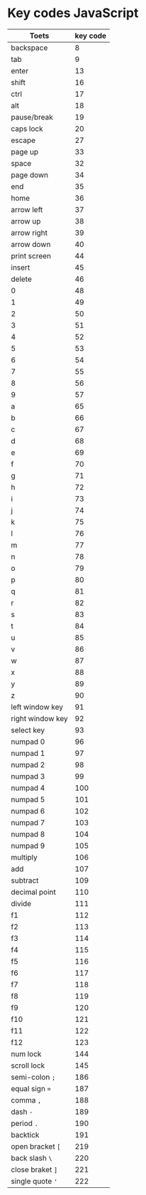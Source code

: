 # Key codes JavaScript

| Toets            | key code |
|------------------|----------|
| backspace        | 8        |
| tab              | 9        |
| enter            | 13       |
| shift            | 16       |
| ctrl             | 17       |
| alt              | 18       |
| pause/break      | 19       |
| caps lock        | 20       |
| escape           | 27       |
| page up          | 33       |
| space            | 32       |
| page down        | 34       |
| end              | 35       |
| home             | 36       |
| arrow left       | 37       |
| arrow up         | 38       |
| arrow right      | 39       |
| arrow down       | 40       |
| print screen     | 44       |
| insert           | 45       |
| delete           | 46       |
| 0                | 48       |
| 1                | 49       |
| 2                | 50       |
| 3                | 51       |
| 4                | 52       |
| 5                | 53       |
| 6                | 54       |
| 7                | 55       |
| 8                | 56       |
| 9                | 57       |
| a                | 65       |
| b                | 66       |
| c                | 67       |
| d                | 68       |
| e                | 69       |
| f                | 70       |
| g                | 71       |
| h                | 72       |
| i                | 73       |
| j                | 74       |
| k                | 75       |
| l                | 76       |
| m                | 77       |
| n                | 78       |
| o                | 79       |
| p                | 80       |
| q                | 81       |
| r                | 82       |
| s                | 83       |
| t                | 84       |
| u                | 85       |
| v                | 86       |
| w                | 87       |
| x                | 88       |
| y                | 89       |
| z                | 90       |
| left window key  | 91       |
| right window key | 92       |
| select key       | 93       |
| numpad 0         | 96       |
| numpad 1         | 97       |
| numpad 2         | 98       |
| numpad 3         | 99       |
| numpad 4         | 100      |
| numpad 5         | 101      |
| numpad 6         | 102      |
| numpad 7         | 103      |
| numpad 8         | 104      |
| numpad 9         | 105      |
| multiply         | 106      |
| add              | 107      |
| subtract         | 109      |
| decimal point    | 110      |
| divide           | 111      |
| f1               | 112      |
| f2               | 113      |
| f3               | 114      |
| f4               | 115      |
| f5               | 116      |
| f6               | 117      |
| f7               | 118      |
| f8               | 119      |
| f9               | 120      |
| f10              | 121      |
| f11              | 122      |
| f12              | 123      |
| num lock         | 144      |
| scroll lock      | 145      |
| semi-colon `;`   | 186      |
| equal sign `=`   | 187      |
| comma `,`        | 188      |
| dash `-`         | 189      |
| period `.`       | 190      |
| backtick         | 191      |
| open bracket `[` | 219      |
| back slash `\`   | 220      |
| close braket `]` | 221      |
| single quote `'` | 222      |
